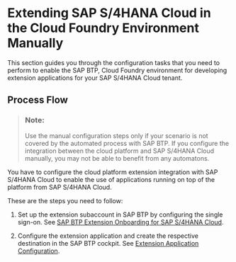 <!-- loio6b9c4be039914ff2b3ff8b6669a9cadf -->

# Extending SAP S/4HANA Cloud in the Cloud Foundry Environment Manually

This section guides you through the configuration tasks that you need to perform to enable the SAP BTP, Cloud Foundry environment for developing extension applications for your SAP S/4HANA Cloud tenant.



<a name="loio6b9c4be039914ff2b3ff8b6669a9cadf__section_mdb_34b_mdb"/>

## Process Flow

> ### Note:  
> Use the manual configuration steps only if your scenario is not covered by the automated process with SAP BTP. If you configure the integration between the cloud platform and SAP S/4HANA Cloud manually, you may not be able to benefit from any automatons.

You have to configure the cloud platform extension integration with SAP S/4HANA Cloud to enable the use of applications running on top of the platform from SAP S/4HANA Cloud.

These are the steps you need to follow:

1.  Set up the extension subaccount in SAP BTP by configuring the single sign-on. See [SAP BTP Extension Onboarding for SAP S/4HANA Cloud](SAP_BTP_Extension_Onboarding_for_SAP_S4HANA_Cloud_8ea90d1.md).

2.  Configure the extension application and create the respective destination in the SAP BTP cockpit. See [Extension Application Configuration](Extension_Application_Configuration_c73342d.md).


